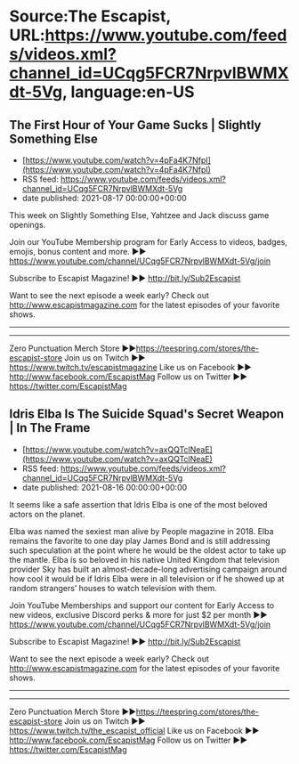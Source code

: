 # Source:The Escapist, URL:https://www.youtube.com/feeds/videos.xml?channel_id=UCqg5FCR7NrpvlBWMXdt-5Vg, language:en-US

## The First Hour of Your Game Sucks | Slightly Something Else
 - [https://www.youtube.com/watch?v=4pFa4K7NfpI](https://www.youtube.com/watch?v=4pFa4K7NfpI)
 - RSS feed: https://www.youtube.com/feeds/videos.xml?channel_id=UCqg5FCR7NrpvlBWMXdt-5Vg
 - date published: 2021-08-17 00:00:00+00:00

This week on Slightly Something Else, Yahtzee and Jack discuss game openings.

Join our YouTube Membership program for Early Access to videos, badges, emojis, bonus content and more. ►► https://www.youtube.com/channel/UCqg5FCR7NrpvlBWMXdt-5Vg/join

Subscribe to Escapist Magazine! ►► http://bit.ly/Sub2Escapist

Want to see the next episode a week early? Check out http://www.escapistmagazine.com for the latest episodes of your favorite shows.

---



---


Zero Punctuation Merch Store ►►https://teespring.com/stores/the-escapist-store
Join us on Twitch ►► https://www.twitch.tv/escapistmagazine 
Like us on Facebook ►► http://www.facebook.com/EscapistMag
Follow us on Twitter ►► https://twitter.com/EscapistMag

## Idris Elba Is The Suicide Squad's Secret Weapon | In The Frame
 - [https://www.youtube.com/watch?v=axQQTclNeaE](https://www.youtube.com/watch?v=axQQTclNeaE)
 - RSS feed: https://www.youtube.com/feeds/videos.xml?channel_id=UCqg5FCR7NrpvlBWMXdt-5Vg
 - date published: 2021-08-16 00:00:00+00:00

It seems like a safe assertion that Idris Elba is one of the most beloved actors on the planet.

Elba was named the sexiest man alive by People magazine in 2018. Elba remains the favorite to one day play James Bond and is still addressing such speculation at the point where he would be the oldest actor to take up the mantle. Elba is so beloved in his native United Kingdom that television provider Sky has built an almost-decade-long advertising campaign around how cool it would be if Idris Elba were in all television or if he showed up at random strangers’ houses to watch television with them.

Join YouTube Memberships and support our content for Early Access to new videos, exclusive Discord perks & more for just $2 per month ►► https://www.youtube.com/channel/UCqg5FCR7NrpvlBWMXdt-5Vg/join

Subscribe to Escapist Magazine! ►► http://bit.ly/Sub2Escapist

Want to see the next episode a week early? Check out http://www.escapistmagazine.com for the latest episodes of your favorite shows.

---



---


Zero Punctuation Merch Store ►►https://teespring.com/stores/the-escapist-store
Join us on Twitch ►► https://www.twitch.tv/the_escapist_official
Like us on Facebook ►► http://www.facebook.com/EscapistMag
Follow us on Twitter ►► https://twitter.com/EscapistMag

